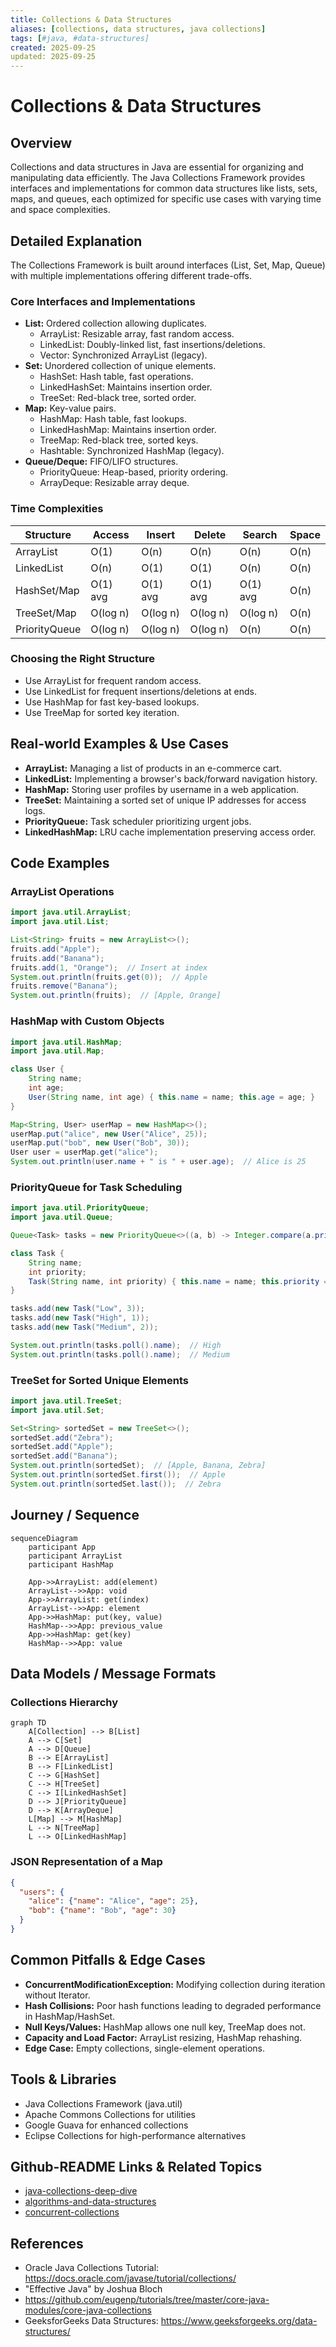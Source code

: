 ```yaml
---
title: Collections & Data Structures
aliases: [collections, data structures, java collections]
tags: [#java, #data-structures]
created: 2025-09-25
updated: 2025-09-25
---
```


# Collections & Data Structures

## Overview
Collections and data structures in Java are essential for organizing and manipulating data efficiently. The Java Collections Framework provides interfaces and implementations for common data structures like lists, sets, maps, and queues, each optimized for specific use cases with varying time and space complexities.

## Detailed Explanation
The Collections Framework is built around interfaces (List, Set, Map, Queue) with multiple implementations offering different trade-offs.

### Core Interfaces and Implementations
- **List:** Ordered collection allowing duplicates.
  - ArrayList: Resizable array, fast random access.
  - LinkedList: Doubly-linked list, fast insertions/deletions.
  - Vector: Synchronized ArrayList (legacy).
- **Set:** Unordered collection of unique elements.
  - HashSet: Hash table, fast operations.
  - LinkedHashSet: Maintains insertion order.
  - TreeSet: Red-black tree, sorted order.
- **Map:** Key-value pairs.
  - HashMap: Hash table, fast lookups.
  - LinkedHashMap: Maintains insertion order.
  - TreeMap: Red-black tree, sorted keys.
  - Hashtable: Synchronized HashMap (legacy).
- **Queue/Deque:** FIFO/LIFO structures.
  - PriorityQueue: Heap-based, priority ordering.
  - ArrayDeque: Resizable array deque.

### Time Complexities
| Structure | Access | Insert | Delete | Search | Space |
|-----------|--------|--------|--------|--------|-------|
| ArrayList | O(1) | O(n) | O(n) | O(n) | O(n) |
| LinkedList | O(n) | O(1) | O(1) | O(n) | O(n) |
| HashSet/Map | O(1) avg | O(1) avg | O(1) avg | O(1) avg | O(n) |
| TreeSet/Map | O(log n) | O(log n) | O(log n) | O(log n) | O(n) |
| PriorityQueue | O(log n) | O(log n) | O(log n) | O(n) | O(n) |

### Choosing the Right Structure
- Use ArrayList for frequent random access.
- Use LinkedList for frequent insertions/deletions at ends.
- Use HashMap for fast key-based lookups.
- Use TreeMap for sorted key iteration.

## Real-world Examples & Use Cases
- **ArrayList:** Managing a list of products in an e-commerce cart.
- **LinkedList:** Implementing a browser's back/forward navigation history.
- **HashMap:** Storing user profiles by username in a web application.
- **TreeSet:** Maintaining a sorted set of unique IP addresses for access logs.
- **PriorityQueue:** Task scheduler prioritizing urgent jobs.
- **LinkedHashMap:** LRU cache implementation preserving access order.

## Code Examples
### ArrayList Operations
```java
import java.util.ArrayList;
import java.util.List;

List<String> fruits = new ArrayList<>();
fruits.add("Apple");
fruits.add("Banana");
fruits.add(1, "Orange");  // Insert at index
System.out.println(fruits.get(0));  // Apple
fruits.remove("Banana");
System.out.println(fruits);  // [Apple, Orange]
```

### HashMap with Custom Objects
```java
import java.util.HashMap;
import java.util.Map;

class User {
    String name;
    int age;
    User(String name, int age) { this.name = name; this.age = age; }
}

Map<String, User> userMap = new HashMap<>();
userMap.put("alice", new User("Alice", 25));
userMap.put("bob", new User("Bob", 30));
User user = userMap.get("alice");
System.out.println(user.name + " is " + user.age);  // Alice is 25
```

### PriorityQueue for Task Scheduling
```java
import java.util.PriorityQueue;
import java.util.Queue;

Queue<Task> tasks = new PriorityQueue<>((a, b) -> Integer.compare(a.priority, b.priority));

class Task {
    String name;
    int priority;
    Task(String name, int priority) { this.name = name; this.priority = priority; }
}

tasks.add(new Task("Low", 3));
tasks.add(new Task("High", 1));
tasks.add(new Task("Medium", 2));

System.out.println(tasks.poll().name);  // High
System.out.println(tasks.poll().name);  // Medium
```

### TreeSet for Sorted Unique Elements
```java
import java.util.TreeSet;
import java.util.Set;

Set<String> sortedSet = new TreeSet<>();
sortedSet.add("Zebra");
sortedSet.add("Apple");
sortedSet.add("Banana");
System.out.println(sortedSet);  // [Apple, Banana, Zebra]
System.out.println(sortedSet.first());  // Apple
System.out.println(sortedSet.last());  // Zebra
```

## Journey / Sequence
```mermaid
sequenceDiagram
    participant App
    participant ArrayList
    participant HashMap

    App->>ArrayList: add(element)
    ArrayList-->>App: void
    App->>ArrayList: get(index)
    ArrayList-->>App: element
    App->>HashMap: put(key, value)
    HashMap-->>App: previous_value
    App->>HashMap: get(key)
    HashMap-->>App: value
```

## Data Models / Message Formats
### Collections Hierarchy
```mermaid
graph TD
    A[Collection] --> B[List]
    A --> C[Set]
    A --> D[Queue]
    B --> E[ArrayList]
    B --> F[LinkedList]
    C --> G[HashSet]
    C --> H[TreeSet]
    C --> I[LinkedHashSet]
    D --> J[PriorityQueue]
    D --> K[ArrayDeque]
    L[Map] --> M[HashMap]
    L --> N[TreeMap]
    L --> O[LinkedHashMap]
```

### JSON Representation of a Map
```json
{
  "users": {
    "alice": {"name": "Alice", "age": 25},
    "bob": {"name": "Bob", "age": 30}
  }
}
```

## Common Pitfalls & Edge Cases
- **ConcurrentModificationException:** Modifying collection during iteration without Iterator.
- **Hash Collisions:** Poor hash functions leading to degraded performance in HashMap/HashSet.
- **Null Keys/Values:** HashMap allows one null key, TreeMap does not.
- **Capacity and Load Factor:** ArrayList resizing, HashMap rehashing.
- **Edge Case:** Empty collections, single-element operations.

## Tools & Libraries
- Java Collections Framework (java.util)
- Apache Commons Collections for utilities
- Google Guava for enhanced collections
- Eclipse Collections for high-performance alternatives

## Github-README Links & Related Topics
- [java-collections-deep-dive](../java-collections-deep-dive/)
- [algorithms-and-data-structures](../algorithms-and-data-structures/)
- [concurrent-collections](../concurrent-collections/)

## References
- Oracle Java Collections Tutorial: https://docs.oracle.com/javase/tutorial/collections/
- "Effective Java" by Joshua Bloch
- https://github.com/eugenp/tutorials/tree/master/core-java-modules/core-java-collections
- GeeksforGeeks Data Structures: https://www.geeksforgeeks.org/data-structures/